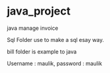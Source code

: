# java_project
java manage invoice

Sql Folder use to make a sql esay way.

bill folder is example to java


Username : maulik, password : maulik
